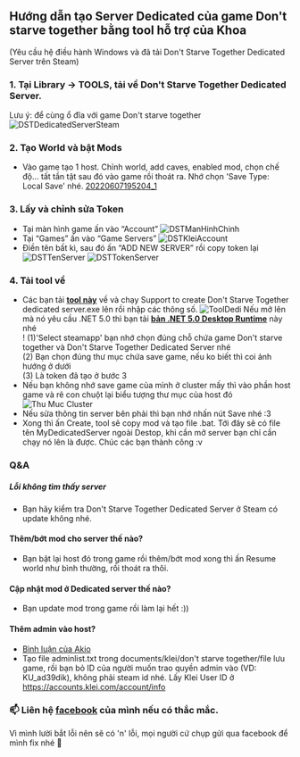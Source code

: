 
## Hướng dẫn tạo Server Dedicated của game Don't starve together bằng tool hỗ trợ của Khoa
(Yêu cầu hệ điều hành Windows và đã tải Don't Starve Together Dedicated Server trên Steam)
### 1. Tại Library -> TOOLS, tải về Don't Starve Together Dedicated Server.
Lưu ý: để cùng ổ đĩa với game Don't starve together
![DSTDedicatedServerSteam](https://user-images.githubusercontent.com/48979664/132850417-6d782686-4fd7-4f4d-902d-761b707dd11e.png)
### 2. Tạo World và bật Mods
- Vào game tạo 1 host. Chỉnh world, add caves, enabled mod, chọn chế độ... tất tần tật sau đó vào game rồi thoát ra. Nhớ chọn 'Save Type: Local Save' nhé.
[20220607195204_1](https://user-images.githubusercontent.com/48979664/172384055-deb92249-65b4-4992-ae6a-75b63e0dc7d5.jpg)
### 3. Lấy và chỉnh sửa Token
- Tại màn hình game ấn vào “Account” 
![DSTManHinhChinh](https://user-images.githubusercontent.com/48979664/132851064-e2a71ad9-fcb0-490f-a8d5-59c6e71ce84b.png)
- Tại “Games” ấn vào “Game Servers” 
![DSTKleiAccount](https://user-images.githubusercontent.com/48979664/132851150-6b22e16b-9974-4391-9296-94678175c010.png)
- Điền tên bất kì, sau đó ấn “ADD NEW SERVER” rồi copy token lại 
![DSTTenServer](https://user-images.githubusercontent.com/48979664/132851255-72352254-3fdb-4a59-990a-7c51ea751c61.png)
![DSTTokenServer](https://user-images.githubusercontent.com/48979664/132851282-82da9a73-0b20-4404-b8b4-b0f9bffc991b.png)
### 4. Tải tool về
- Các bạn tải **[tool này](https://github.com/khoa23/Support-To-Create-Don-t-Starve-Together-Dedicated-Servers-By-Khoa.ga/raw/main/Support%20to%20create%20DST%20dedicated%20server.zip)** về và chạy Support to create Don't Starve Together dedicated server.exe lên rồi nhập các thông số.
![ToolDedi](https://user-images.githubusercontent.com/48979664/132851588-594004d4-e41b-4fd0-a814-7faf88382b78.png)
Nếu mở lên mà nó yêu cầu .NET 5.0 thì bạn tải **[bản .NET 5.0 Desktop Runtime](https://dotnet.microsoft.com/download/dotnet/thank-you/runtime-desktop-5.0.11-windows-x64-installer)** này nhé</br>!
(1)'Select steamapp' bạn nhớ chọn đúng chỗ chứa game Don't starve together và Don't Starve Together Dedicated Server nhé</br>
(2) Bạn chọn đúng thư mục chứa save game, nếu ko biết thì coi ảnh hướng ở dưới</br>
(3) Là token đã tạo ở bước 3</br>
- Nếu bạn không nhớ save game của mình ở cluster mấy thì vào phần host game và rê con chuột lại biểu tượng thư mục của host đó
![Thu Muc Cluster](https://user-images.githubusercontent.com/48979664/132852931-a00c1ef4-fa39-412c-9162-2d4bf034ea4e.png)
- Nếu sửa thông tin server bên phải thì bạn nhớ nhấn nút Save nhé :3 
- Xong thì ấn Create, tool sẽ copy mod và tạo file .bat. Tới đây sẽ có file tên MyDedicatedServer ngoài Destop, khi cần mở server bạn chỉ cần chạy nó lên là được.
Chúc các bạn thành công :v

### Q&A
##### Lỗi không tìm thấy server
- Bạn hãy kiểm tra Don't Starve Together Dedicated Server ở Steam có update không nhé.
#### Thêm/bớt mod cho server thế nào?
- Bạn bật lại host đó trong game rồi thêm/bớt mod xong thì ấn Resume world như bình thường, rồi thoát ra thôi.
#### Cập nhật mod ở Dedicated server thế nào?
- Bạn update mod trong game rồi làm lại hết :))
#### Thêm admin vào host?
- [Bình luận của Akio](https://steamcommunity.com/app/322330/discussions/0/521643320346586412/)
- Tạo file adminlist.txt trong documents/klei/don't starve together/file lưu game, rồi bạn bỏ ID của người muốn trao quyền admin vào (VD: KU_ad39dik), không phải steam id nhé. Lấy Klei User ID ở https://accounts.klei.com/account/info

### 📫 Liên hệ [facebook](https://www.facebook.com/www.khoa.ga) của mình nếu có thắc mắc.
Vì mình lười bắt lỗi nên sẽ có 'n' lỗi, mọi người cứ chụp gửi qua facebook để mình fix nhé 💞️
